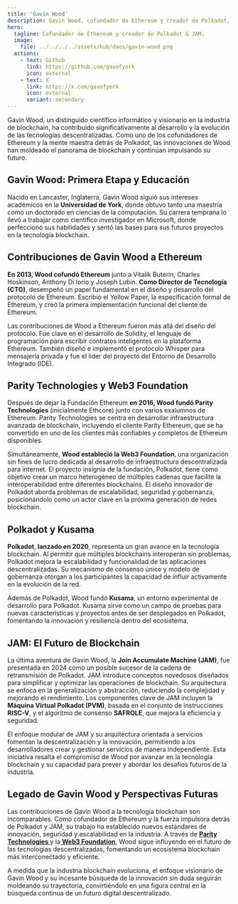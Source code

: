 ```yaml
---
title: 'Gavin Wood'
description: Gavin Wood, cofundador de Ethereum y creador de Polkadot, es un visionario líder en la tecnología blockchain y sistemas descentralizados.
hero:
  tagline: Cofundador de Ethereum y creador de Polkadot & JAM.
  image: 
    file: ../../../../assets/hub/daos/gavin-wood.png
  actions:
    - text: Github
      link: https://github.com/gavofyork
      icon: external
    - text: X
      link: https://x.com/gavofyork
      icon: external
      variant: secondary
---
```


Gavin Wood, un distinguido científico informático y visionario en la industria de blockchain, ha contribuido significativamente al desarrollo y la evolución de las tecnologías descentralizadas. Como uno de los cofundadores de Ethereum y la mente maestra detrás de Polkadot, las innovaciones de Wood han moldeado el panorama de blockchain y continúan impulsando su futuro.

## Gavin Wood: Primera Etapa y Educación
Nacido en Lancaster, Inglaterra, Gavin Wood siguió sus intereses académicos en la **Universidad de York**, donde obtuvo tanto una maestría como un doctorado en ciencias de la computación. Su carrera temprana lo llevó a trabajar como científico investigador en Microsoft, donde perfeccionó sus habilidades y sentó las bases para sus futuros proyectos en la tecnología blockchain.

## Contribuciones de Gavin Wood a Ethereum
**En 2013, Wood cofundó Ethereum** junto a Vitalik Buterin, Charles Hoskinson, Anthony Di Iorio y Joseph Lubin. **Como Director de Tecnología (CTO)**, desempeñó un papel fundamental en el diseño y desarrollo del protocolo de Ethereum. Escribió el Yellow Paper, la especificación formal de Ethereum, y creó la primera implementación funcional del cliente de Ethereum.

Las contribuciones de Wood a Ethereum fueron más allá del diseño del protocolo. Fue clave en el desarrollo de Solidity, el lenguaje de programación para escribir contratos inteligentes en la plataforma Ethereum. También diseñó e implementó el protocolo Whisper para mensajería privada y fue el líder del proyecto del Entorno de Desarrollo Integrado (IDE).

## Parity Technologies y Web3 Foundation
Después de dejar la Fundación Ethereum **en 2016, Wood fundó Parity Technologies** (inicialmente Ethcore) junto con varios exalumnos de Ethereum. Parity Technologies se centra en desarrollar infraestructura avanzada de blockchain, incluyendo el cliente Parity Ethereum, que se ha convertido en uno de los clientes más confiables y completos de Ethereum disponibles.

Simultáneamente, **Wood estableció la Web3 Foundation**, una organización sin fines de lucro dedicada al desarrollo de infraestructura descentralizada para internet. El proyecto insignia de la fundación, Polkadot, tiene como objetivo crear un marco heterogéneo de múltiples cadenas que facilite la interoperabilidad entre diferentes blockchains. El diseño innovador de Polkadot aborda problemas de escalabilidad, seguridad y gobernanza, posicionándolo como un actor clave en la próxima generación de redes blockchain.

## Polkadot y Kusama
**Polkadot**, **lanzado en 2020**, representa un gran avance en la tecnología blockchain. Al permitir que múltiples blockchains interoperan sin problemas, Polkadot mejora la escalabilidad y funcionalidad de las aplicaciones descentralizadas. Su mecanismo de consenso único y modelo de gobernanza otorgan a los participantes la capacidad de influir activamente en la evolución de la red.

Además de Polkadot, Wood fundó **Kusama**, un entorno experimental de desarrollo para Polkadot. Kusama sirve como un campo de pruebas para nuevas características y proyectos antes de ser desplegados en Polkadot, fomentando la innovación y resiliencia dentro del ecosistema.

## JAM: El Futuro de Blockchain
La última aventura de Gavin Wood, la **Join Accumulate Machine (JAM)**, fue presentada en 2024 como un posible sucesor de la cadena de retransmisión de Polkadot. JAM introduce conceptos novedosos diseñados para simplificar y optimizar las operaciones de blockchain. Su arquitectura se enfoca en la generalización y abstracción, reduciendo la complejidad y mejorando el rendimiento. Los componentes clave de JAM incluyen la **Máquina Virtual Polkadot (PVM)**, basada en el conjunto de instrucciones **RISC-V**, y el algoritmo de consenso **SAFROLE**, que mejora la eficiencia y seguridad.

El enfoque modular de JAM y su arquitectura orientada a servicios fomentan la descentralización y la innovación, permitiendo a los desarrolladores crear y gestionar servicios de manera independiente. Esta iniciativa resalta el compromiso de Wood por avanzar en la tecnología blockchain y su capacidad para prever y abordar los desafíos futuros de la industria.

## Legado de Gavin Wood y Perspectivas Futuras
Las contribuciones de Gavin Wood a la tecnología blockchain son incomparables. Como cofundador de Ethereum y la fuerza impulsora detrás de Polkadot y JAM, su trabajo ha establecido nuevos estándares de innovación, seguridad y escalabilidad en la industria. A través de [**Parity Technologies** ](https://dablock.com/ecosystem/parity-technologies/)y la[ **Web3 Foundation**](https://dablock.com/ecosystem/web3-foundation/), Wood sigue influyendo en el futuro de las tecnologías descentralizadas, fomentando un ecosistema blockchain más interconectado y eficiente.

A medida que la industria blockchain evoluciona, el enfoque visionario de Gavin Wood y su incesante búsqueda de la innovación sin duda seguirán moldeando su trayectoria, convirtiéndolo en una figura central en la búsqueda continua de un futuro digital descentralizado.
